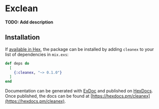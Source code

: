 # Exclean

**TODO: Add description**

## Installation

If [available in Hex](https://hex.pm/docs/publish), the package can be installed
by adding `cleanex` to your list of dependencies in `mix.exs`:

```elixir
def deps do
  [
    {:cleanex, "~> 0.1.0"}
  ]
end
```

Documentation can be generated with [ExDoc](https://github.com/elixir-lang/ex_doc)
and published on [HexDocs](https://hexdocs.pm). Once published, the docs can
be found at [https://hexdocs.pm/cleanex](https://hexdocs.pm/cleanex).

